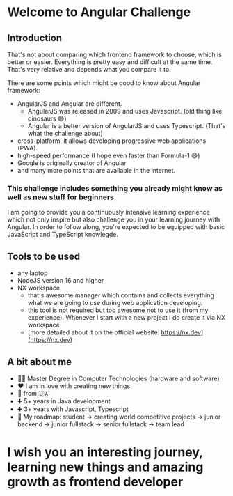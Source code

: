# Welcome to Angular Challenge

## Introduction

That's not about comparing which frontend framework to choose, which is better or easier. Everything is pretty easy and difficult at the same time. That's very relative and depends what you compare it to.

There are some points which might be good to know about Angular framework:  
- AngularJS and Angular are different. 
  - AngularJS was released in 2009 and uses Javascript. (old thing like dinosaurs 😄)
  - Angular is a better version of AngularJS and uses Typescript. (That's what the challenge about)
- cross-platform, it allows developing progressive web applications (PWA).
- high-speed performance (I hope even faster than Formula-1 😄)
- Google is originally creator of Angular
- and many more points that are available in the internet.

### This challenge includes something you already might know as well as new stuff for beginners.

I am going to provide you a continuously intensive learning experience which not only inspire but also challenge you in your learning journey with Angular. In order to follow along, you're expected to be equipped with basic JavaScript and TypeScript knowlegde.

## Tools to be used
- any laptop
- NodeJS version 16 and higher
- NX workspace
  - that's awesome manager which contains and collects everything what we are going to use during web application developing.
  - this tool is not required but too awesome not to use it (from my experience). Whenever I start with a new project I do create it via NX workspace
  - [more detailed about it on the official website: https://nx.dev](https://nx.dev)

## A bit about me
- 👨‍🎓 Master Degree in Computer Technologies (hardware and software)
- ❤️ I am in love with creating new things
- 📍 from 🇺🇦
- ➕ 5+ years in Java development
- ➕ 3+ years with Javascript, Typescript
- 🚙 My roadmap: student -> creating world competitive projects -> junior backend -> junior fullstack -> senior fullstack -> team lead  

# I wish you an interesting journey, learning new things and amazing growth as frontend developer
